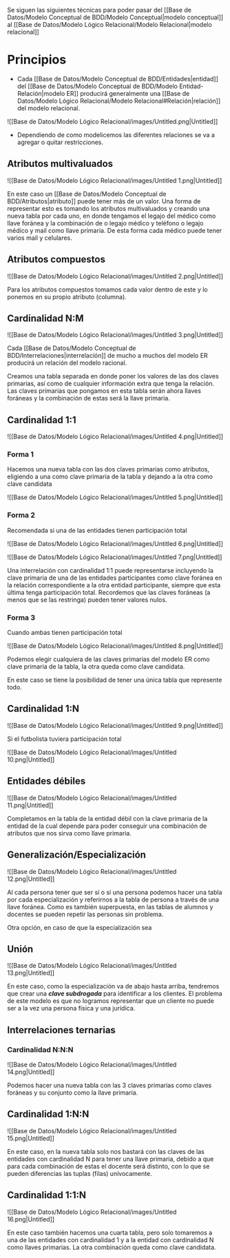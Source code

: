 
Se siguen las siguientes técnicas para poder pasar del [[Base de Datos/Modelo Conceptual de BDD/Modelo Conceptual|modelo conceptual]] al [[Base de Datos/Modelo Lógico Relacional/Modelo Relacional|modelo relacional]]
# Principios

- Cada [[Base de Datos/Modelo Conceptual de BDD/Entidades|entidad]] del [[Base de Datos/Modelo Conceptual de BDD/Modelo Entidad-Relación|modelo ER]] producirá generalmente una [[Base de Datos/Modelo Lógico Relacional/Modelo Relacional#Relación|relación]] del modelo relacional.

![[Base de Datos/Modelo Lógico Relacional/images/Untitled.png|Untitled]]

- Dependiendo de como modelicemos las diferentes relaciones se va a agregar o quitar restricciones.

## Atributos multivaluados

![[Base de Datos/Modelo Lógico Relacional/images/Untitled 1.png|Untitled]]

En este caso un [[Base de Datos/Modelo Conceptual de BDD/Atributos|atributo]] puede tener más de un valor. Una forma de representar esto es tomando los atributos multivaluados y creando una nueva tabla por cada uno, en donde tengamos el legajo del médico como llave foránea y la combinación de o legajo médico y teléfono o legajo médico y mail como llave primaria. De esta forma cada médico puede tener varios mail y celulares.

## Atributos compuestos

![[Base de Datos/Modelo Lógico Relacional/images/Untitled 2.png|Untitled]]

Para los atributos compuestos tomamos cada valor dentro de este y lo ponemos en su propio atributo (columna).

## Cardinalidad N:M

![[Base de Datos/Modelo Lógico Relacional/images/Untitled 3.png|Untitled]]

Cada [[Base de Datos/Modelo Conceptual de BDD/Interrelaciones|interrelación]] de mucho a muchos del modelo ER producirá un relación del modelo racional.

Creamos una tabla separada en donde poner los valores de las dos claves primarias, así como de cualquier información extra que tenga la relación. Las claves primarias que pongamos en esta tabla serán ahora llaves foráneas y la combinación de estas será la llave primaria.

## Cardinalidad 1:1

![[Base de Datos/Modelo Lógico Relacional/images/Untitled 4.png|Untitled]]

### Forma 1

Hacemos una nueva tabla con las dos claves primarias como atributos, eligiendo a una como clave primaria de la tabla y dejando a la otra como clave candidata

![[Base de Datos/Modelo Lógico Relacional/images/Untitled 5.png|Untitled]]

### Forma 2

Recomendada si una de las entidades tienen participación total

![[Base de Datos/Modelo Lógico Relacional/images/Untitled 6.png|Untitled]]

![[Base de Datos/Modelo Lógico Relacional/images/Untitled 7.png|Untitled]]

Una interrelación con cardinalidad 1:1 puede representarse incluyendo la clave primaria de una de las entidades participantes como clave foránea en la relación correspondiente a la otra entidad participante, siempre que esta última tenga participación total. Recordemos que las claves foráneas (a menos que se las restringa) pueden tener valores nulos.

### Forma 3

Cuando ambas tienen participación total

![[Base de Datos/Modelo Lógico Relacional/images/Untitled 8.png|Untitled]]

Podemos elegir cualquiera de las claves primarias del modelo ER como clave primaria de la tabla, la otra queda como clave candidata. 

En este caso se tiene la posibilidad de tener una única tabla que represente todo.

## Cardinalidad 1:N

![[Base de Datos/Modelo Lógico Relacional/images/Untitled 9.png|Untitled]]

Si el futbolista tuviera participación total

![[Base de Datos/Modelo Lógico Relacional/images/Untitled 10.png|Untitled]]

## Entidades débiles

![[Base de Datos/Modelo Lógico Relacional/images/Untitled 11.png|Untitled]]

Completamos en la tabla de la entidad débil con la clave primaria de la entidad de la cual depende para poder conseguir una combinación de atributos que nos sirva como llave primaria.

## Generalización/Especialización

![[Base de Datos/Modelo Lógico Relacional/images/Untitled 12.png|Untitled]]

Al cada persona tener que ser sí o sí una persona podemos hacer una tabla por cada especialización y referirnos a la tabla de persona a través de una llave foránea. Como es también superpuesta, en las tablas de alumnos y docentes se pueden repetir las personas sin problema.

Otra opción, en caso de que la especialización sea 

## Unión

![[Base de Datos/Modelo Lógico Relacional/images/Untitled 13.png|Untitled]]

En este caso, como la especialización va de abajo hasta arriba, tendremos que crear una ***clave subdrogada*** para identificar a los clientes. El problema de este modelo es que no logramos representar que un cliente no puede ser a la vez una persona física y una jurídica.

## Interrelaciones ternarias

### Cardinalidad N:N:N

![[Base de Datos/Modelo Lógico Relacional/images/Untitled 14.png|Untitled]]

Podemos hacer una nueva tabla con las 3 claves primarias como claves foráneas y su conjunto como la llave primaria.

## Cardinalidad 1:N:N

![[Base de Datos/Modelo Lógico Relacional/images/Untitled 15.png|Untitled]]

En este caso, en la nueva tabla solo nos bastará con las claves de las entidades con cardinalidad N para tener una llave primaria, debido a que para cada combinación de estas el docente será distinto, con lo que se pueden diferencias las tuplas (filas) unívocamente.

## Cardinalidad 1:1:N

![[Base de Datos/Modelo Lógico Relacional/images/Untitled 16.png|Untitled]]

En este caso también hacemos una cuarta tabla, pero solo tomaremos a una de las entidades con cardinalidad 1 y a la entidad con cardinalidad N como llaves primarias. La otra combinación queda como clave candidata.